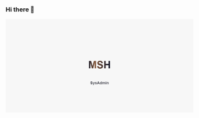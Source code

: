 ### Hi there 👋

<img align="center" src="https://github.com/msh-8/msh-8/blob/main/images/msh-8_banner.png">
